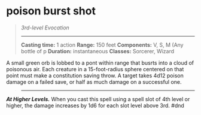 # poison burst shot

> _3rd-level Evocation_
>
> ______________________________________________________________________
>
> **Casting time:** 1 action
> **Range:** 150 feet
> **Components:** V, S, M (Any bottle of p
> **Duration:** instantaneous
> **Classes:** Sorcerer, Wizard

A small green orb is lobbed to a pont within range that busrts into a
cloud of poisonous air. Each creature in a 15-foot-radius sphere centered on
that point must make a constitution saving throw.
A target takes 4d12 poison damage on a failed save,
or half as much damage on a successful one.

> ______________________________________________________________________

**_At Higher Levels._**
When you cast this spell using a spell slot of 4th level or higher,
the damage increases by 1d6 for each slot level above 3rd.
#dnd
